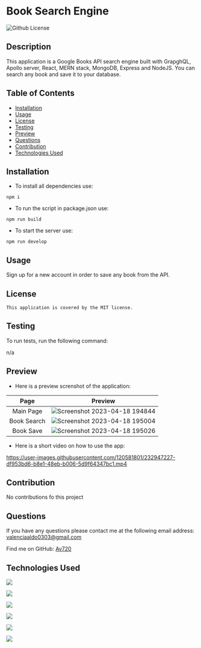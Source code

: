 
  
  # Book Search Engine


![Github License](https://img.shields.io/badge/license-MIT-red.svg)

## Description 
This application is a Google Books API search engine built with GrapghQL, Apollo server, React, MERN stack, MongoDB, Express and NodeJS. You can search any book and save it to your database.

## Table of Contents 

- [Installation](#installation)
- [Usage](#usage)
- [License](#license)
- [Testing](#testing)
- [Preview](#preview)
- [Questions](#questions)
- [Contribution](#contribution)
- [Technologies Used](#technologies-used)

## Installation 

* To install all dependencies use: 

```npm i```

* To run the script in package.json use: 

```npm run build``` 

* To start the server use: 

```npm run develop```

## Usage 
Sign up for a new account in order to save any book from the API. 

## License
    This application is covered by the MIT license.

## Testing
To run tests, run the following command:

n/a

## Preview

* Here is a preview screnshot of the application: 

| Page | Preview |
| :---: | :---: |
| Main Page |  ![Screenshot 2023-04-18 194844](https://user-images.githubusercontent.com/120581801/232945896-56b025d3-3e7a-47e5-aba0-9fb005c14cea.png)|
| Book Search | ![Screenshot 2023-04-18 195004](https://user-images.githubusercontent.com/120581801/232945919-9359121d-0b7f-4842-8d0a-d28e4076daef.png)|
| Book Save | ![Screenshot 2023-04-18 195026](https://user-images.githubusercontent.com/120581801/232945932-58046117-1927-4801-ab03-2781e88c92b7.png)| 

* Here is a short video on how to use the app: 

https://user-images.githubusercontent.com/120581801/232947227-df953bd6-b8e1-48eb-b006-5d9f64347bc1.mp4

## Contribution 

No contributions fo this project

## Questions 
If you have any questions please contact me at the following email address: valenciaaldo0303@gmail.com

Find me on GitHub: [Av720](Https://github.com/Av720)

## Technologies Used



![](https://img.shields.io/badge/Database-MongoDB-%3CCOLOR%3E?style=flat&logo=mongoDB)  

![](https://img.shields.io/badge/npm%20package-express-orange?style=plastic&logo=express) 

![](https://img.shields.io/badge/npm%20package-mongoose-lightgreen?style=flat&logo=npm) 

![](https://img.shields.io/badge/Apollo-GraphQL-blueviolet?style=for-the-badge&logo=apollographql)

![](https://img.shields.io/badge/Node.js-Nodemon-yellow?style=flat&logo=nodemon)

![](https://img.shields.io/badge/React.js-React-blue?style=flat&logo=react)
